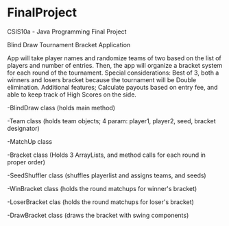 FinalProject
============
CSIS10a - Java Programming Final Project


Blind Draw Tournament Bracket Application


App will take player names and randomize teams of two based on the list of players and number of entries.
Then, the app will organize a bracket system for each round of the tournament. Special considerations:
Best of 3, both a winners and losers bracket because the tournament will be Double elimination. Additional features;
Calculate payouts based on entry fee, and able to keep track of High Scores on the side. 


-BlindDraw class (holds main method)

-Team class (holds team objects; 4 param: player1, player2, seed, bracket designator)

-MatchUp class 

-Bracket class (Holds 3 ArrayLists, and method calls for each round in proper order)

-SeedShuffler class (shuffles playerlist and assigns teams, and seeds)

-WinBracket class (holds the round matchups for winner's bracket)

-LoserBracket clas (holds the round matchups for loser's bracket)

-DrawBracket class (draws the bracket with swing components)
